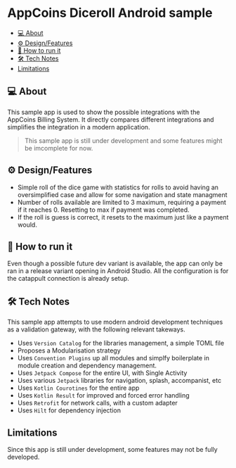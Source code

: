 # AppCoins Diceroll Android sample

   - [💻 About](#-about)
   - [⚙️ Design/Features](#️-designfeatures)
   - [🚀 How to run it](#-how-to-run-it)
   - [🛠 Tech Notes](#-tech-notes)
   - [Limitations](#limitations)

## 💻 About

This sample app is used to show the possible integrations with the AppCoins Billing System. 
It directly compares different integrations and simplifies the integration in a modern application.

> This sample app is still under development and some features might be imcomplete for now.

## ⚙️ Design/Features

- Simple roll of the dice game with statistics for rolls to avoid having an oversimplified case and allow for some navigation and state managment
- Number of rolls available are limited to 3 maximum, requiring a payment if it reaches 0. Resetting to max if payment was completed.
- If the roll is guess is correct, it resets to the maximum just like a payment would.

## 🚀 How to run it

Even though a possible future dev variant is available, the app can only be ran in a release variant opening in Android Studio.
All the configuration is for the catappult connection is already setup.

## 🛠 Tech Notes

This sample app attempts to use modern android development techniques as a validation gateway, with the following relevant takeways.
* Uses `Version Catalog` for the libraries management, a simple TOML file
* Proposes a Modularisation strategy
* Uses `Convention Plugins` up all modules and simplfy boilerplate in module creation and dependency management.
* Uses `Jetpack Compose` for the entire UI, with Single Activity
* Uses various `Jetpack` libraries for navigation, splash, accompanist, etc
* Uses `Kotlin Courotines` for the entire app
* Uses `Kotlin Result` for improved and forced error handling
* Uses `Retrofit` for network calls, with a custom adapter
* Uses `Hilt` for dependency injection

## Limitations

Since this app is still under development, some features may not be fully developed.
